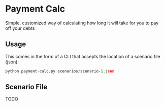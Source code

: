 # Payment Calc

Simple, customized way of calculating how long it will take for you to pay off your debts


## Usage
This comes in the form of a CLI that accepts the location of a scenario file (json):
```python
python payment-calc.py scenarios/scenario-1.json
```

## Scenario File
TODO

